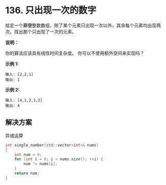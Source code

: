 # 136. 只出现一次的数字

给定一个**非空**整数数组，除了某个元素只出现一次以外，其余每个元素均出现两次。找出那个只出现了一次的元素。

**说明：**

你的算法应该具有线性时间复杂度。 你可以不使用额外空间来实现吗？

**示例 1:**

```
输入: [2,2,1]
输出: 1

```

**示例 2:**

```
输入: [4,1,2,1,2]
输出: 4
```

## 解决方案

异或运算

```c++
int single_number(std::vector<int>& nums)
{
    int num = 0;
    for (int i = 0; i < nums.size(); ++i) {
        num ^= nums[i];
    }
    return num;
}
```

